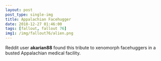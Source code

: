 ```yaml
---
layout: post
post_type: single-img
title: Appalachian Facehugger
date: 2018-12-27 01:46:00
tags: [fallout, fallout 76]
img1: /img/fallout76/alien.png
---
```

Reddit user **akarian88** found this tribute to xenomorph facehuggers in a busted Appalachian medical facility.
